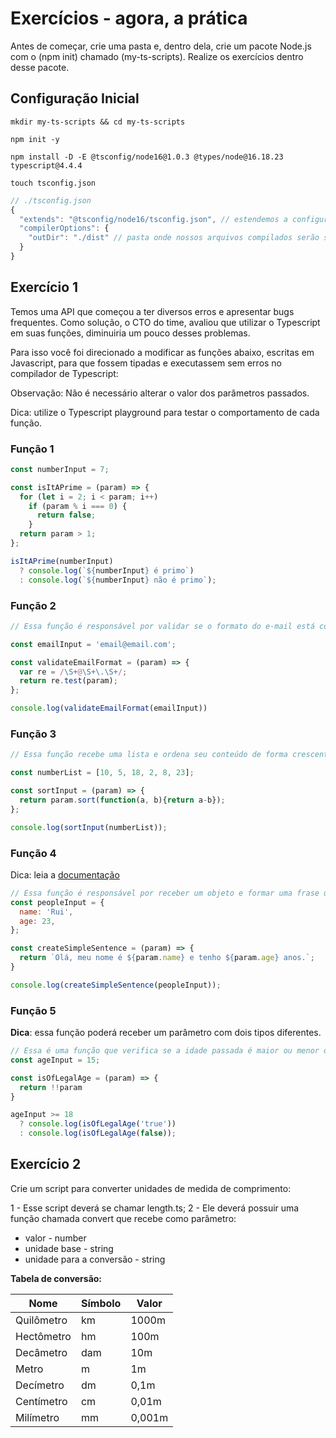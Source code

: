 # Exercícios - agora, a prática

Antes de começar, crie uma pasta e, dentro dela, crie um pacote Node.js com o (npm init) chamado (my-ts-scripts). Realize os exercícios dentro desse pacote.

## Configuração Inicial

```
mkdir my-ts-scripts && cd my-ts-scripts

```

```
npm init -y

```

```
npm install -D -E @tsconfig/node16@1.0.3 @types/node@16.18.23 typescript@4.4.4

```

```
touch tsconfig.json

```

```javascript
// ./tsconfig.json
{
  "extends": "@tsconfig/node16/tsconfig.json", // estendemos a configuração base para o Node 16
  "compilerOptions": {
    "outDir": "./dist" // pasta onde nossos arquivos compilados serão salvos
  }
}

```

## Exercício 1

Temos uma API que começou a ter diversos erros e apresentar bugs frequentes. Como solução, o CTO do time, avaliou que utilizar o Typescript em suas funções, diminuiria um pouco desses problemas.

Para isso você foi direcionado a modificar as funções abaixo, escritas em Javascript, para que fossem tipadas e executassem sem erros no compilador de Typescript:

Observação: Não é necessário alterar o valor dos parâmetros passados.

Dica: utilize o Typescript playground para testar o comportamento de cada função.

### Função 1

```javascript
const numberInput = 7;

const isItAPrime = (param) => {
  for (let i = 2; i < param; i++)
    if (param % i === 0) {
      return false;
    }
  return param > 1;
};

isItAPrime(numberInput)
  ? console.log(`${numberInput} é primo`)
  : console.log(`${numberInput} não é primo`);

```

### Função 2

```javascript
// Essa função é responsável por validar se o formato do e-mail está correto.

const emailInput = 'email@email.com';

const validateEmailFormat = (param) => {
  var re = /\S+@\S+\.\S+/;
  return re.test(param);
};

console.log(validateEmailFormat(emailInput))

```

### Função 3

```javascript
// Essa função recebe uma lista e ordena seu conteúdo de forma crescente.

const numberList = [10, 5, 18, 2, 8, 23];

const sortInput = (param) => {
  return param.sort(function(a, b){return a-b});
};

console.log(sortInput(numberList));

```


### Função 4

Dica: leia a [documentação](https://www.typescriptlang.org/docs/handbook/2/objects.html)

```javascript
// Essa função é responsável por receber um objeto e formar uma frase utilizando as chaves do mesmo.
const peopleInput = {
  name: 'Rui',
  age: 23,
};

const createSimpleSentence = (param) => {
  return `Olá, meu nome é ${param.name} e tenho ${param.age} anos.`;
}

console.log(createSimpleSentence(peopleInput));

```

### Função 5
**Dica**: essa função poderá receber um parâmetro com dois tipos diferentes.

```javascript
// Essa é uma função que verifica se a idade passada é maior ou menor de 18 anos.
const ageInput = 15;

const isOfLegalAge = (param) => {
  return !!param
}

ageInput >= 18
  ? console.log(isOfLegalAge('true'))
  : console.log(isOfLegalAge(false));

```
## Exercício 2

Crie um script para converter unidades de medida de comprimento:

1 - Esse script deverá se chamar length.ts;
2 - Ele deverá possuir uma função chamada convert que recebe como parâmetro:
 - valor - number
 - unidade base - string
 - unidade para a conversão - string

**Tabela de conversão:**

**Nome** |	**Símbolo** |	**Valor**
---------|--------------|-----------
Quilômetro |	km |	1000m
Hectômetro |  hm |	100m
Decâmetro |	dam |	10m
Metro |	m |	1m
Decímetro |	dm |	0,1m
Centímetro |	cm |	0,01m
Milímetro | mm |	0,001m

